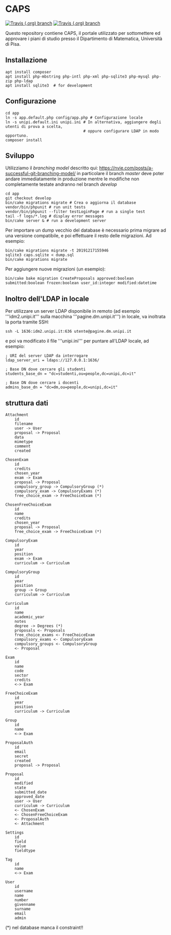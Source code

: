 # CAPS
[![Travis (.org) branch](https://img.shields.io/travis/unipisa/caps/master?label=master)](https://travis-ci.org/github/Unipisa/caps/) [![Travis (.org) branch](https://img.shields.io/travis/unipisa/caps/develop?label=develop)](https://travis-ci.org/github/Unipisa/caps/)

Questo repository contiene CAPS, il portale utilizzato per sottomettere ed approvare i piani di studio presso il Dipartimento di Matematica, Università di Pisa.




## Installazione
```
apt install composer
apt install php-mbstring php-intl php-xml php-sqlite3 php-mysql php-zip php-ldap
apt install sqlite3  # for development
```

## Configurazione
```
cd app
ln -s app.default.php config/app.php # Configurazione locale
ln -s unipi.default.ini unipi.ini # In alternativa, aggiungere degli utenti di prova a scelta,
                                  # oppure configurare LDAP in modo opportuno.
composer install
```

## Sviluppo
Utilizziamo il *branching model* descritto qui: https://nvie.com/posts/a-successful-git-branching-model/ in particolare il branch *master* deve poter andare immediatamente in produzione mentre le modifiche non completamente testate andranno nel branch *develop*

```
cd app
git checkout develop
bin/cake migrations migrate # Crea o aggiorna il database
vendor/bin/phpunit # run unit tests
vendor/bin/phpunit --filter testLoginPage # run a single test
tail -f logs/*.log # display error messages 
bin/cake server & # run a development server
```

Per importare un dump vecchio del database è necessario prima migrare ad una versione
compatibile, e poi effettuare il resto delle migrazioni. Ad esempio:
```
bin/cake migrations migrate -t 20191217155946
sqlite3 caps.sqlite < dump.sql
bin/cake migrations migrate
```

Per aggiungere nuove migrazioni (un esempio):
```
bin/cake bake migration CreateProposals approved:boolean submitted:boolean frozen:boolean user_id:integer modified:datetime
```

## Inoltro dell'LDAP in locale

Per utilizzare un server LDAP disponibile in remoto (ad esempio '''idm2.unipi.it''' sulla macchina '''pagine.dm.unipi.it''')
in locale, va inoltrata la porta tramite SSH:
```
ssh -L 1636:idm2.unipi.it:636 utente@pagine.dm.unipi.it
```
e poi va modificato il file '''unipi.ini''' per puntare all'LDAP locale, ad esempio:
```
; URI del server LDAP da interrogare
ldap_server_uri = ldaps://127.0.0.1:1636/

; Base DN dove cercare gli studenti
students_base_dn = "dc=studenti,ou=people,dc=unipi,dc=it"

; Base DN dove cercare i docenti
admins_base_dn = "dc=dm,ou=people,dc=unipi,dc=it"
```

## struttura dati

    Attachment
        id
        filename
        user -> User
        proposal -> Proposal
        data
        mimetype
        comment
        created

    ChosenExam
        id
        credits
        chosen_year
        exam -> Exam
        proposal -> Proposal
        compulsory_group -> CompulsoryGroup (*)
        compulsory_exam -> CompulsoryExams (*)
        free_choice_exam -> FreeChoiceExam (*) 

    ChosenFreeChoiceExam
        id
        name
        credits
        chosen_year
        proposal -> Proposal
        free_choice_exam -> FreeChoiceExam (*)

    CompulsoryExam
        id
        year
        position
        exam -> Exam
        curriculum -> Curriculum

    CompulsoryGroup
        id
        year
        position
        group -> Group
        curriculum -> Curriculum

    Curriculum
        id
        name
        academic_year
        notes
        degree -> Degrees (*)
        proposals <- Proposals
        free_choice_exams <- FreeChoiceExam
        compulsory_exams <- CompulsoryExam
        compulsory_groups <- CompulsoryGroup
        <- Proposal

    Exam
        id
        name
        code
        sector
        credits
        <-> Exam

    FreeChoiceExam
        id
        year
        position
        curriculum -> Curriculum

    Group
        id
        name
        <-> Exam

    ProposalAuth
        id
        email
        secret
        created
        proposal -> Proposal

    Proposal
        id
        modified
        state
        submitted_date
        approved_date
        user -> User
        curriculum -> Curriculum
        <- ChosenExam
        <- ChosenFreeChoiceExam
        <- ProposalAuth
        <- Attachment

    Settings
        id
        field
        value
        fieldtype

    Tag
        id
        name
        <-> Exam

    User
        id
        username
        name
        number
        givenname
        surname
        email
        admin

(*) nel database manca il constraint!!